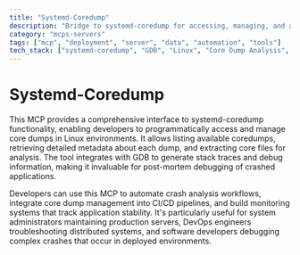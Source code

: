 ```yaml
---
title: "Systemd-Coredump"
description: "Bridge to systemd-coredump for accessing, managing, and analyzing Linux core dumps including listing, extraction, and stack trace generation."
category: "mcps-servers"
tags: ["mcp", "deployment", "server", "data", "automation", "tools"]
tech_stack: ["systemd-coredump", "GDB", "Linux", "Core Dump Analysis", "Debugging Tools"]
---
```


# Systemd-Coredump

This MCP provides a comprehensive interface to systemd-coredump functionality, enabling developers to programmatically access and manage core dumps in Linux environments. It allows listing available coredumps, retrieving detailed metadata about each dump, and extracting core files for analysis. The tool integrates with GDB to generate stack traces and debug information, making it invaluable for post-mortem debugging of crashed applications.

Developers can use this MCP to automate crash analysis workflows, integrate core dump management into CI/CD pipelines, and build monitoring systems that track application stability. It's particularly useful for system administrators maintaining production servers, DevOps engineers troubleshooting distributed systems, and software developers debugging complex crashes that occur in deployed environments.

